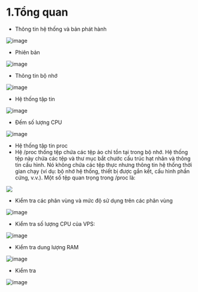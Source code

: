 # 1.Tổng quan
- Thông tin hệ thống và bản phát hành

![image](https://user-images.githubusercontent.com/110179869/187817308-832f6c10-c248-4102-a89c-a86cfc174b72.png)

- Phiên bản

![image](https://user-images.githubusercontent.com/110179869/187817461-f818203c-04e8-495a-8a0b-5407d79ff5a9.png)

- Thông tin bộ nhớ

![image](https://user-images.githubusercontent.com/110179869/187817536-058e5b49-4d8f-444f-9775-5318b811c5ae.png)

- Hệ thống tập tin

![image](https://user-images.githubusercontent.com/110179869/187817572-9eb324a6-c54b-4ab8-b79d-c64e0e62d145.png)

- Đếm số lượng CPU

![image](https://user-images.githubusercontent.com/110179869/187817756-8b26a21e-f10e-4e2c-b8c1-9ff57e8cbaa7.png)

- Hệ thống tập tin proc
- Hệ /proc thống tệp chứa các tệp ảo chỉ tồn tại trong bộ nhớ. Hệ thống tệp này chứa các tệp và thư mục bắt chước cấu trúc hạt nhân và thông tin cấu hình. Nó không chứa các tệp thực nhưng thông tin hệ thống thời gian chạy (ví dụ: bộ nhớ hệ thống, thiết bị được gắn kết, cấu hình phần cứng, v.v.). Một số tệp quan trọng trong /proc là:
<img src="https://user-images.githubusercontent.com/95491130/181414437-fd59b1d5-f508-4526-9743-b45896fd4e35.png">

- Kiểm tra các phân vùng và mức độ sử dụng trên các phân vùng

![image](https://user-images.githubusercontent.com/110179869/187819796-80c6273c-f72a-45b3-87e3-d547b09da7ad.png)

- Kiểm tra số lượng CPU của VPS:

![image](https://user-images.githubusercontent.com/110179869/187819858-6f643575-1c27-4c2b-a5f5-fd357c51bb8f.png)

- Kiểm tra dung lượng RAM

![image](https://user-images.githubusercontent.com/110179869/187819944-61c558b2-b154-48d9-bc3e-211f3f760771.png)

- Kiểm tra

![image](https://user-images.githubusercontent.com/110179869/187820006-3ac0e2e6-0629-436c-99fe-f77abd3f6d8b.png)

